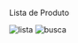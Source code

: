Lista de Produto
>
![lista](https://github.com/user-attachments/assets/7ad408bb-5825-4239-9a8c-fe2cb6f02133)
![busca](https://github.com/user-attachments/assets/8b33786a-4119-4617-9493-a6c7480b40dd)
